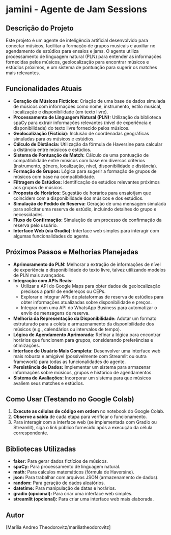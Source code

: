 # jamini - Agente de Jam Sessions

## Descrição do Projeto

Este projeto é um agente de inteligência artificial desenvolvido para conectar músicos, facilitar a formação de grupos musicais e auxiliar no agendamento de estúdios para ensaios e jams. O agente utiliza processamento de linguagem natural (PLN) para entender as informações fornecidas pelos músicos, geolocalização para encontrar músicos e estúdios próximos, e um sistema de pontuação para sugerir os matches mais relevantes.

## Funcionalidades Atuais

* **Geração de Músicos Fictícios:** Criação de uma base de dados simulada de músicos com informações como nome, instrumento, estilo musical, localização e disponibilidade (em texto livre).
* **Processamento de Linguagem Natural (PLN):** Utilização da biblioteca spaCy para extrair informações relevantes (nível de experiência e disponibilidade) do texto livre fornecido pelos músicos.
* **Geolocalização (Fictícia):** Inclusão de coordenadas geográficas simuladas para os músicos e estúdios.
* **Cálculo de Distância:** Utilização da fórmula de Haversine para calcular a distância entre músicos e estúdios.
* **Sistema de Pontuação de Match:** Cálculo de uma pontuação de compatibilidade entre músicos com base em diversos critérios (instrumento, gênero, localização, nível, disponibilidade e distância).
* **Formação de Grupos:** Lógica para sugerir a formação de grupos de músicos com base na compatibilidade.
* **Filtragem de Estúdios:** Identificação de estúdios relevantes próximos aos grupos de músicos.
* **Proposta de Horários:** Sugestão de horários para ensaio/jam que coincidem com a disponibilidade dos músicos e dos estúdios.
* **Simulação de Pedido de Reserva:** Geração de uma mensagem simulada para solicitar uma reserva de estúdio, incluindo detalhes do grupo e necessidades.
* **Fluxo de Confirmação:** Simulação de um processo de confirmação da reserva pelo usuário.
* **Interface Web (via Gradio):** Interface web simples para interagir com algumas funcionalidades do agente.

## Próximos Passos e Melhorias Planejadas

* **Aprimoramento do PLN:** Melhorar a extração de informações de nível de experiência e disponibilidade do texto livre, talvez utilizando modelos de PLN mais avançados.
* **Integração com APIs Reais:**
    * Utilizar a API do Google Maps para obter dados de geolocalização precisos a partir de endereços ou CEPs.
    * Explorar e integrar APIs de plataformas de reserva de estúdios para obter informações atualizadas sobre disponibilidade e preços.
    * Integrar com uma API do WhatsApp Business para automatizar o envio de mensagens de reserva.
* **Melhoria da Representação da Disponibilidade:** Adotar um formato estruturado para a coleta e armazenamento da disponibilidade dos músicos (e.g., calendários ou intervalos de tempo).
* **Lógica de Agendamento Aprimorada:** Refinar a lógica para encontrar horários que funcionem para grupos, considerando preferências e otimizações.
* **Interface de Usuário Mais Completa:** Desenvolver uma interface web mais robusta e amigável (possivelmente com Streamlit ou outra framework) para todas as funcionalidades do agente.
* **Persistência de Dados:** Implementar um sistema para armazenar informações sobre músicos, grupos e histórico de agendamentos.
* **Sistema de Avaliações:** Incorporar um sistema para que músicos avaliem seus matches e estúdios.

## Como Usar (Testando no Google Colab)

1.  **Execute as células de código em ordem** no notebook do Google Colab.
2.  **Observe a saída** de cada etapa para verificar o funcionamento.
3.  Para interagir com a interface web (se implementada com Gradio ou Streamlit), siga o link público fornecido após a execução da célula correspondente.

## Bibliotecas Utilizadas

* **faker:** Para gerar dados fictícios de músicos.
* **spaCy:** Para processamento de linguagem natural.
* **math:** Para cálculos matemáticos (fórmula de Haversine).
* **json:** Para trabalhar com arquivos JSON (armazenamento de dados).
* **random:** Para geração de dados aleatórios.
* **datetime:** Para manipulação de datas e horários.
* **gradio (opcional):** Para criar uma interface web simples.
* **streamlit (opcional):** Para criar uma interface web mais elaborada.



## Autor

[Marília Andreo Theodorovitz/mariliatheodorovitz]
